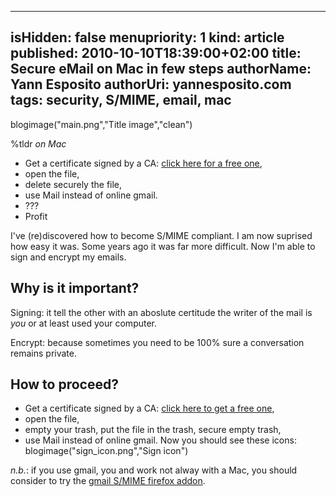 -----
isHidden:       false
menupriority:   1
kind:           article
published:     2010-10-10T18:39:00+02:00
title: Secure eMail on Mac in few steps
authorName: Yann Esposito
authorUri: yannesposito.com
tags: security, S/MIME, email, mac
-----

blogimage("main.png","Title image","clean")

<div class="intro">

%tldr _on Mac_

- Get a certificate signed by a CA: [click here for a free one](http://www.instantssl.com/ssl-certificate-products/free-email-certificate.html),
- open the file,
- delete securely the file,
- use Mail instead of online gmail.
- ???
- Profit

</div>

I've (re)discovered how to become S/MIME compliant. 
I am now suprised how easy it was. 
Some years ago it was far more difficult.
Now I'm able to sign and encrypt my emails.

## Why is it important?

Signing: it tell the other with an aboslute certitude the writer of the mail is _you_ or at least used your computer.

Encrypt: because sometimes you need to be 100% sure a conversation remains private.

## How to proceed?

- Get a certificate signed by a CA: [click here to get a free one](http://www.instantssl.com/ssl-certificate-products/free-email-certificate.html),
- open the file,
- empty your trash, put the file in the trash, secure empty trash,
- use Mail instead of online gmail.
  Now you should see these icons: 
  blogimage("sign_icon.png","Sign icon")

_n.b._: if you use gmail, you and work not alway with a Mac, you should consider to try the [gmail S/MIME firefox addon](https://addons.mozilla.org/firefox/addon/592).
